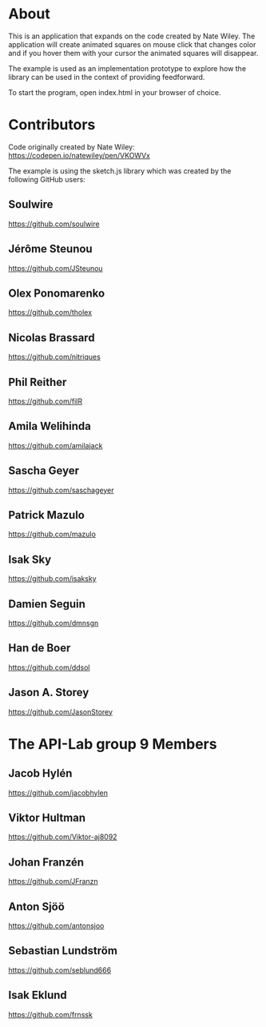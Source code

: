 # About

This is an application that expands on the code created by Nate Wiley. The application will create animated squares on mouse click that changes color and if you hover them with your cursor the animated squares will disappear.

The example is used as an implementation prototype to explore how the library can be used in the context of providing feedforward.

To start the program, open index.html in your browser of choice.

# Contributors

Code originally created by Nate Wiley:
https://codepen.io/natewiley/pen/VKOWVx

The example is using the sketch.js library which was created by the following GitHub users:

## Soulwire

https://github.com/soulwire

## Jérôme Steunou

https://github.com/JSteunou

## Olex Ponomarenko

https://github.com/tholex

## Nicolas Brassard

https://github.com/nitriques

## Phil Reither

https://github.com/filR

## Amila Welihinda

https://github.com/amilajack

## Sascha Geyer

https://github.com/saschageyer

## Patrick Mazulo

https://github.com/mazulo

## Isak Sky

https://github.com/isaksky

## Damien Seguin

https://github.com/dmnsgn

## Han de Boer

https://github.com/ddsol

## Jason A. Storey

https://github.com/JasonStorey

# The API-Lab group 9 Members

## Jacob Hylén

https://github.com/jacobhylen

## Viktor Hultman

https://github.com/Viktor-aj8092

## Johan Franzén

https://github.com/JFranzn

## Anton Sjöö

https://github.com/antonsjoo

## Sebastian Lundström

https://github.com/seblund666

## Isak Eklund

https://github.com/frnssk
